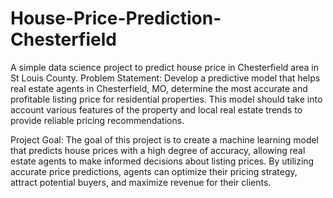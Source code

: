 # House-Price-Prediction-Chesterfield
A simple data science project to predict house price in Chesterfield area in St Louis County.
Problem Statement: Develop a predictive model that helps real estate agents in Chesterfield, MO, determine the most accurate and profitable listing price for residential properties. This model should take into account various features of the property and local real estate trends to provide reliable pricing recommendations.

Project Goal: The goal of this project is to create a machine learning model that predicts house prices with a high degree of accuracy, allowing real estate agents to make informed decisions about listing prices. By utilizing accurate price predictions, agents can optimize their pricing strategy, attract potential buyers, and maximize revenue for their clients.
